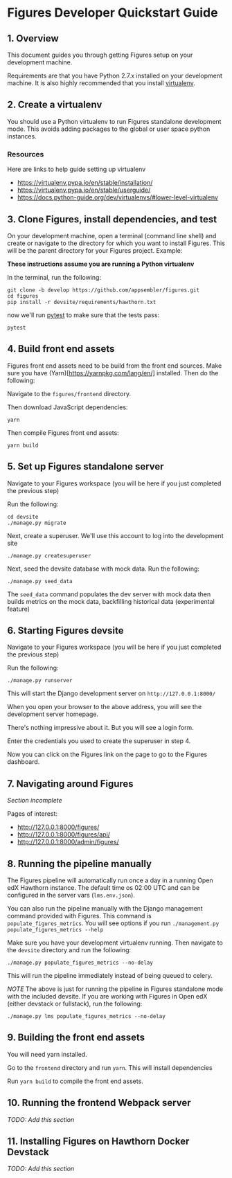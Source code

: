 
# Figures Developer Quickstart Guide

## 1. Overview

This document guides you through getting Figures setup on your development machine.

Requirements are that you have Python 2.7.x installed on your development machine. It is also highly recommended that you install [virtualenv](https://virtualenv.pypa.io/).

## 2. Create a virtualenv

You should use a Python virtualenv to run Figures standalone development mode. This avoids adding packages to the global or user space python instances.

### Resources

Here are links to help guide setting up virtualenv

* https://virtualenv.pypa.io/en/stable/installation/
* https://virtualenv.pypa.io/en/stable/userguide/
* https://docs.python-guide.org/dev/virtualenvs/#lower-level-virtualenv

## 3. Clone Figures, install dependencies, and test

On your development machine, open a terminal (command line shell) and create or navigate to the directory for which you want to install Figures. This will be the parent directory for your Figures project. Example:

**These instructions assume you are running a Python virtualenv**


In the terminal, run the following:

```
git clone -b develop https://github.com/appsembler/figures.git
cd figures
pip install -r devsite/requirements/hawthorn.txt
```

now we'll run [pytest](https://docs.pytest.org/) to make sure that the tests pass:

```
pytest
```

## 4. Build front end assets

Figures front end assets need to be build from the front end sources. Make sure you have (Yarn)[https://yarnpkg.com/lang/en/] installed. Then do the following:

Navigate to the `figures/frontend` directory.


Then download JavaScript dependencies:

```
yarn
```

Then compile Figures front end assets:

```
yarn build
```

## 5. Set up Figures standalone server

Navigate to your Figures workspace (you will be here if you just completed the previous step)

Run the following:

```
cd devsite
./manage.py migrate
```

Next, create a superuser. We'll use this account to log into the development site

```
./manage.py createsuperuser
```

Next, seed the devsite database with mock data. Run the following:

```
./manage.py seed_data
```

The `seed_data` command populates the dev server with mock data then builds metrics on the mock data, backfilling historical data (experimental feature)

## 6. Starting Figures devsite

Navigate to your Figures workspace (you will be here if you just completed the previous step)

Run the following:

```
./manage.py runserver
```

This will start the Django development server on `http://127.0.0.1:8000/`

When you open your browser to the above address, you will see the development server homepage.

There's nothing impressive about it. But you will see a login form.

Enter the credentials you used to create the superuser in step 4.

Now you can click on the Figures link on the page to go to the Figures dashboard.

## 7. Navigating around Figures

_Section incomplete_

Pages of interest:

* http://127.0.0.1:8000/figures/
* http://127.0.0.1:8000/figures/api/
* http://127.0.0.1:8000/admin/figures/

## 8. Running the pipeline manually

The Figures pipeline will automatically run once a day in a running Open edX Hawthorn instance. The default time os 02:00 UTC and can be configured in the server vars (`lms.env.json`).

You can also run the pipeline manually with the Django management command provided with Figures. This command is `populate_figures_metrics`. You will see options if you run `./management.py populate_figures_metrics --help`

Make sure you have your development virtualenv running. Then navigate to the `devsite` directory and run the following:

```
./manage.py populate_figures_metrics --no-delay
```

This will run the pipeline immediately instead of being queued to celery.

*NOTE* The above is just for running the pipeline in Figures standalone mode with the included devsite. If you are working with Figures in Open edX (either devstack or fullstack), run the following:

```
./manage.py lms populate_figures_metrics --no-delay
```

## 9. Building the front end assets

You will need yarn installed.

Go to the `frontend` directory and run `yarn`. This will install dependencies

Run `yarn build` to compile the front end assets.


## 10. Running the frontend Webpack server

_TODO: Add this section_

## 11. Installing Figures on Hawthorn Docker Devstack

_TODO: Add this section_
